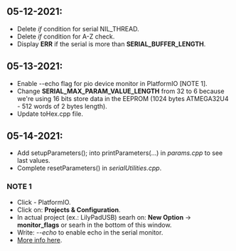 05-12-2021:
---
- Delete *if* condition for serial NIL_THREAD.
- Delete *if* condition for A-Z check.
- Display **ERR** if the serial is more than **SERIAL_BUFFER_LENGTH**.

05-13-2021:
---

- Enable --echo flag for pio device monitor in PlatformIO [NOTE 1].
- Change **SERIAL_MAX_PARAM_VALUE_LENGTH** from 32 to 6 because we're using 16 bits store data in the EEPROM (1024 bytes ATMEGA32U4 - 512 words of 2 bytes length).
- Update toHex.cpp file.

05-14-2021:
---
- Add setupParameters(); into printParameters(...) in *params.cpp* to see last values.
- Complete resetParameters() in *serialUtilities.cpp*.

### NOTE 1
- Click - PlatformIO.
- Click on: **Projects & Configuration**.
- In actual project (ex.: LilyPadUSB) searh on: **New Option** -> **monitor_flags** or searh in the bottom of this window.
- Write: *--echo* to enable echo in the serial monitor.
- [More info here](https://docs.platformio.org/en/latest/core/userguide/device/cmd_monitor.html).

